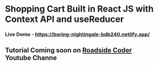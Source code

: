 # Shopping Cart Built in React JS with Context API and useReducer

### Live Demo - https://boring-nightingale-bdb240.netlify.app/
## Tutorial Coming soon on [Roadside Coder](https://www.youtube.com/roadsidecoder) Youtube Channe
